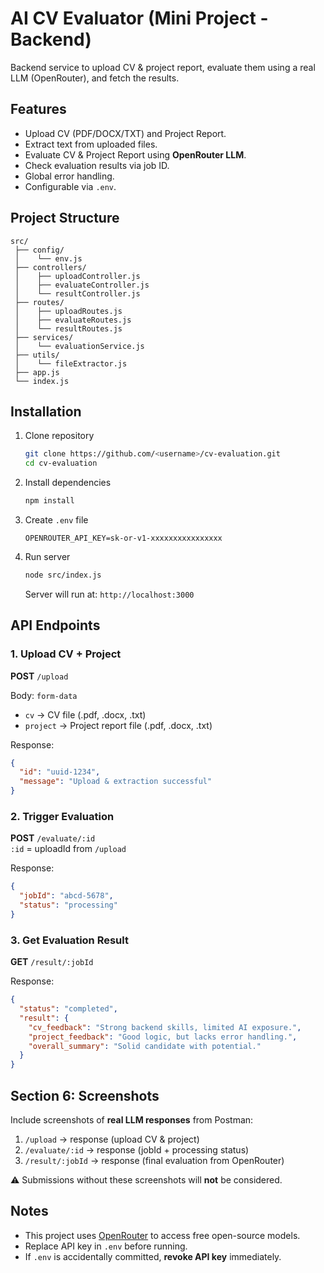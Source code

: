 # AI CV Evaluator (Mini Project - Backend)

Backend service to upload CV & project report, evaluate them using a real LLM (OpenRouter), and fetch the results.  


## Features
- Upload CV (PDF/DOCX/TXT) and Project Report.  
- Extract text from uploaded files.  
- Evaluate CV & Project Report using **OpenRouter LLM**.  
- Check evaluation results via job ID.  
- Global error handling.  
- Configurable via `.env`.  

## Project Structure
```
src/
 ├── config/
 │    └── env.js
 ├── controllers/
 │    ├── uploadController.js
 │    ├── evaluateController.js
 │    └── resultController.js
 ├── routes/
 │    ├── uploadRoutes.js
 │    ├── evaluateRoutes.js
 │    └── resultRoutes.js
 ├── services/
 │    └── evaluationService.js
 ├── utils/
 │    └── fileExtractor.js
 ├── app.js
 └── index.js
```

## Installation
1. Clone repository  
   ```bash
   git clone https://github.com/<username>/cv-evaluation.git
   cd cv-evaluation
   ```
2. Install dependencies  
   ```bash
   npm install
   ```
3. Create `.env` file  
   ```
   OPENROUTER_API_KEY=sk-or-v1-xxxxxxxxxxxxxxxx
   ```
4. Run server  
   ```bash
   node src/index.js
   ```
   Server will run at: `http://localhost:3000`

## API Endpoints

### 1. Upload CV + Project
**POST** `/upload`

Body: `form-data`
- `cv` → CV file (.pdf, .docx, .txt)  
- `project` → Project report file (.pdf, .docx, .txt)  

Response:
```json
{
  "id": "uuid-1234",
  "message": "Upload & extraction successful"
}
```

### 2. Trigger Evaluation
**POST** `/evaluate/:id`  
`:id` = uploadId from `/upload`

Response:
```json
{
  "jobId": "abcd-5678",
  "status": "processing"
}
```

### 3. Get Evaluation Result
**GET** `/result/:jobId`

Response:
```json
{
  "status": "completed",
  "result": {
    "cv_feedback": "Strong backend skills, limited AI exposure.",
    "project_feedback": "Good logic, but lacks error handling.",
    "overall_summary": "Solid candidate with potential."
  }
}
```

## Section 6: Screenshots
Include screenshots of **real LLM responses** from Postman:
1. `/upload` → response (upload CV & project)  
2. `/evaluate/:id` → response (jobId + processing status)  
3. `/result/:jobId` → response (final evaluation from OpenRouter)  

⚠️ Submissions without these screenshots will **not** be considered.

## Notes
- This project uses [OpenRouter](https://openrouter.ai) to access free open-source models.  
- Replace API key in `.env` before running.  
- If `.env` is accidentally committed, **revoke API key** immediately.  
